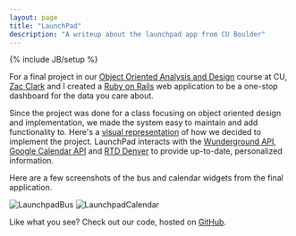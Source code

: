 ```yaml
---
layout: page
title: "LaunchPad"
description: "A writeup about the launchpad app from CU Boulder"
---
```

{% include JB/setup %}

For a final project in our [Object Oriented Analysis and Design](http://www.cs.colorado.edu/~kena/classes/5448/s11/) course at CU, [Zac Clark](http://www.zacclark.com) and I created a [Ruby on Rails](http://rubyonrails.org/) web application to be a one-stop dashboard for the data you care about.

Since the project was done for a class focusing on object oriented design and implementation, we made the system easy to maintain and add functionality to. Here's a [visual representation](http://www.l1m5.com/wp-content/uploads/2011/05/LaunchpadClassDiagram.pdf) of how we decided to implement the project. LaunchPad interacts with the [Wunderground API](http://wiki.wunderground.com/index.php/API_-_XML), [Google Calendar API](http://code.google.com/apis/calendar/) and [RTD Denver](http://www.rtd-denver.com) to provide up-to-date, personalized information.

Here are a few screenshots of the bus and calendar widgets from the final application.

<div class='center'>
<img src='http://www.l1m5.com/wp-content/uploads/2011/05/LaunchpadBus-159x300.png' alt="LaunchpadBus" />
<img src='http://www.l1m5.com/wp-content/uploads/2011/05/LaunchpadCalendar-159x300.png' alt="LaunchpadCalendar" />
</div>

Like what you see? Check out our code, hosted on [GitHub](https://github.com/spyyddir/launchpad).